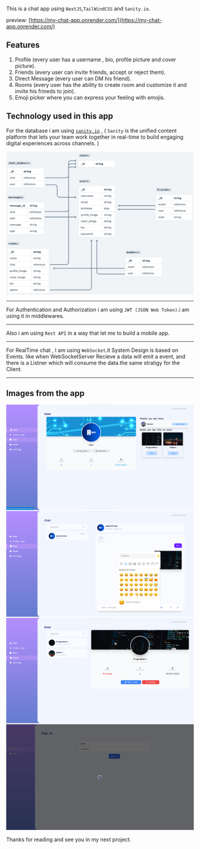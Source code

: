 This is a chat app using `NextJS`,`TailWindCSS` and `Sanity.io`.

preview: [https://my-chat-app.onrender.com/](https://my-chat-app.onrender.com/)


## Features
1. Profile (every user has a username , bio, profile picture and cover picture).
2. Friends (every user can invite friends, accept or reject them).
3. Direct Message (every user can DM his friend).
4. Rooms (every user has the ability to create room and customize it and invite his frineds to join).
5. Emoji picker where you can express your feeling with emojis.

## Technology used in this app
For the database i am using [`sanity.io`](https://sanity.io) , ( `Sanity` is the unified content platform that lets your team work together in real-time to build engaging digital experiences across channels. )



![database](https://raw.githubusercontent.com/abdelfetah18/my-chat-app/master/public/my-chat-app.png)


---

For Authentication and Authorization i am using `JWT (JSON Web Token)`.i am using it in middlewares.

---

Also i am using `Rest API` in a way that let me to build a mobile app.

---

For RealTime chat , I am using `WebSocket`.it System Design is based on Events. like when WebSocketServer Recieve a data will emit a event, and there is a Listner which will consume the data.the same stratigy for the Client.

---

## Images from the app
![1](https://raw.githubusercontent.com/abdelfetah18/my-chat-app/master/public/ui/home.png)
![2](https://raw.githubusercontent.com/abdelfetah18/my-chat-app/master/public/ui/chat.png)
![3](https://raw.githubusercontent.com/abdelfetah18/my-chat-app/master/public/ui/room.png)
![4](https://raw.githubusercontent.com/abdelfetah18/my-chat-app/master/public/ui/loading.png)


Thanks for reading and see you in my next project.
